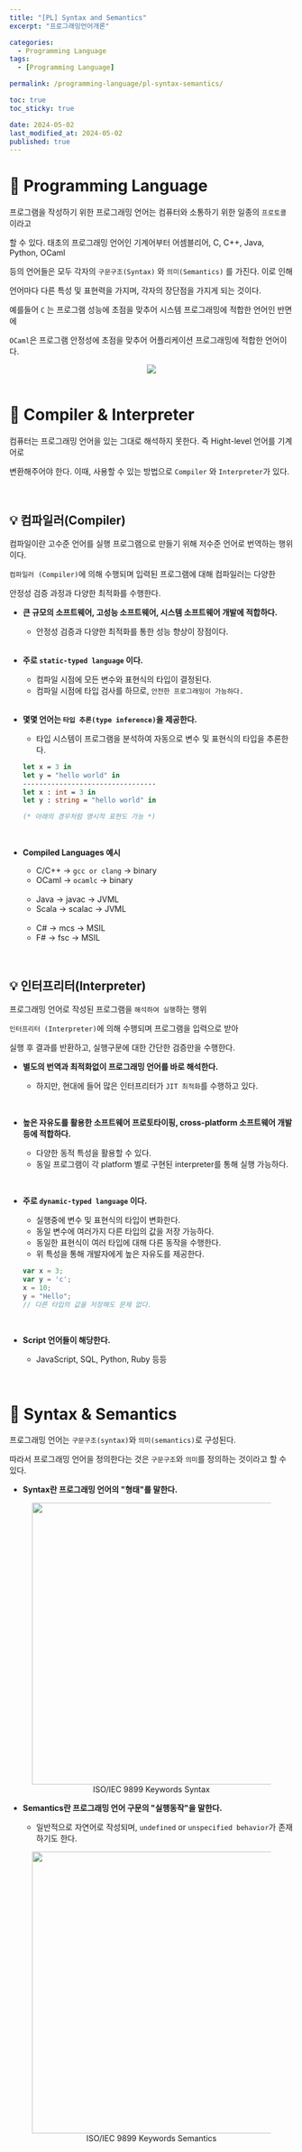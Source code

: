 ```yaml
---
title: "[PL] Syntax and Semantics"
excerpt: "프로그래밍언어개론"

categories:
  - Programming Language
tags:
  - [Programming Language]

permalink: /programming-language/pl-syntax-semantics/

toc: true
toc_sticky: true

date: 2024-05-02
last_modified_at: 2024-05-02
published: true
---
```


# 👑 Programming Language

프로그램을 작성하기 위한 프로그래밍 언어는 컴퓨터와 소통하기 위한 일종의 `프로토콜`이라고 <br>

할 수 있다. 태초의 프로그래밍 언어인 기계어부터 어셈블리어, C, C++, Java, Python, OCaml <br>

등의 언어들은 모두 각자의 `구문구조(Syntax)` 와 `의미(Semantics)` 를 가진다. 이로 인해 <br>

언어마다 다른 특성 및 표현력을 가지며, 각자의 장단점을 가지게 되는 것이다. <br>

예를들어 `C` 는 프로그램 성능에 초점을 맞추어 시스템 프로그래밍에 적합한 언어인 반면에 <br>

`OCaml`은 프로그램 안정성에 초점을 맞추어 어플리케이션 프로그래밍에 적합한 언어이다.

<center><img src="https://github.com/jinwoojwa/jinwoo.github.io/assets/112393728/ee5d6437-d353-4da0-a151-fe1e43964e5a"></center>

<br>

# 👑 Compiler & Interpreter

컴퓨터는 프로그래밍 언어을 있는 그대로 해석하지 못한다. 즉 Hight-level 언어를 기계어로 <br>

변환해주어야 한다. 이때, 사용할 수 있는 방법으로 `Compiler` 와 `Interpreter`가 있다. <br>

<br>

## 💡 컴파일러(Compiler)

컴파일이란 고수준 언어를 실행 프로그램으로 만들기 위해 저수준 언어로 번역하는 행위이다. <br>

`컴파일러 (Compiler)`에 의해 수행되며 입력된 프로그램에 대해 컴파일러는 다양한 <br>

안정성 검증 과정과 다양한 최적화를 수행한다. <br>

- **큰 규모의 소프트웨어, 고성능 소프트웨어, 시스템 소프트웨어 개발에 적합하다.**

  + 안정성 검증과 다양한 최적화를 통한 성능 향상이 장점이다.

  <br>

- **주로 `static-typed language` 이다.**

  + 컴파일 시점에 모든 변수와 표현식의 타입이 결정된다.
  + 컴파일 시점에 타입 검사를 하므로, `안전한 프로그래밍이 가능하다.`

  <br>

- **몇몇 언어는 `타입 추론(type inference)`을 제공한다.**

  + 타입 시스템이 프로그램을 분석하여 자동으로 변수 및 표현식의 타입을 추론한다.

  ```ml
  let x = 3 in
  let y = "hello world" in
  ---------------------------------
  let x : int = 3 in
  let y : string = "hello world" in

  (* 아래의 경우처럼 명시적 표현도 가능 *)
  ```

  <br>

- **Compiled Languages 예시**

  + C/C++ → `gcc or clang` → binary
  + OCaml → `ocamlc` → binary

  <br>

  + Java → javac → JVML
  + Scala → scalac → JVML

  <br>

  + C# → mcs → MSIL
  + F# → fsc → MSIL 

<br>

## 💡 인터프리터(Interpreter)

프로그래밍 언어로 작성된 프로그램을 `해석하여 실행`하는 행위 <br>

`인터프리터 (Interpreter)`에 의해 수행되며 프로그램을 입력으로 받아 <br>

실행 후 결과를 반환하고, 실행구문에 대한 간단한 검증만을 수행한다. <br>

- **별도의 번역과 최적화없이 프로그래밍 언어를 바로 해석한다.**

  + 하지만, 현대에 들어 많은 인터프리터가 `JIT 최적화`를 수행하고 있다.

<br>

- **높은 자유도를 활용한 소프트웨어 프로토타이핑, cross-platform 소프트웨어 개발 등에 적합하다.**

  + 다양한 동적 특성을 활용할 수 있다.
  + 동일 프로그램이 각 platform 별로 구현된 interpreter를 통해 실행 가능하다.

<br>

- **주로 `dynamic-typed language` 이다.**

  + 실행중에 변수 및 표현식의 타입이 변화한다.
  + 동일 변수에 여러가지 다른 타입의 값을 저장 가능하다.
  + 동일한 표현식이 여러 타입에 대해 다른 동작을 수행한다.
  + 위 특성을 통해 개발자에게 높은 자유도를 제공한다.

  ```javascript
  var x = 3;
  var y = 'c';
  x = 10;
  y = "Hello";
  // 다른 타입의 값을 저장해도 문제 없다.
  ```

<br>

- **Script 언어들이 해당한다.**

  + JavaScript, SQL, Python, Ruby 등등

<br>

# 👑 Syntax & Semantics

프로그래밍 언어는 `구문구조(syntax)`와 `의미(semantics)`로 구성된다. <br>

따라서 프로그래밍 언어을 정의한다는 것은 `구문구조`와 `의미`를 정의하는 것이라고 할 수 있다. <br>

- **Syntax란 프로그래밍 언어의 "형태"를 말한다.**

<figure>
    <center><img src="https://github.com/jinwoojwa/jinwoo.github.io/assets/112393728/83c60471-3f84-4409-85d7-afb47000182d" width="500">
    <figcaption>ISO/IEC 9899 Keywords Syntax</figcaption></center>
</figure>

- **Semantics란 프로그래밍 언어 구문의 "실행동작"을 말한다.**

  + 일반적으로 자연어로 작성되며, `undefined` or `unspecified behavior`가 존재하기도 한다.

<figure>
    <center><img src="https://github.com/jinwoojwa/jinwoo.github.io/assets/112393728/de1494c0-e1e7-4c76-9f9e-c9c577386eba" width="500">
    <figcaption>ISO/IEC 9899 Keywords Semantics</figcaption></center>
</figure>
